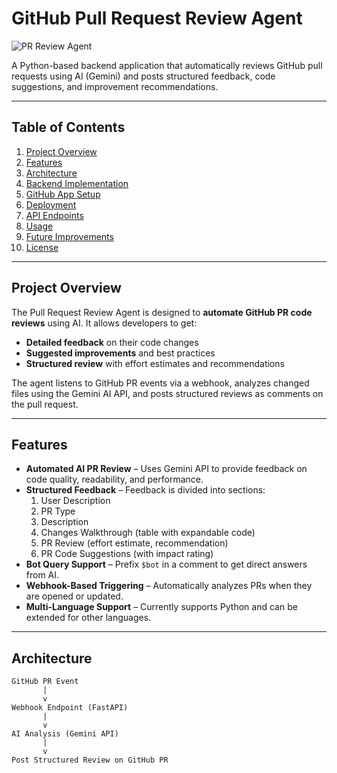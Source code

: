 # GitHub Pull Request Review Agent

![PR Review Agent](https://img.shields.io/badge/status-active-success)

A Python-based backend application that automatically reviews GitHub pull requests using AI (Gemini) and posts structured feedback, code suggestions, and improvement recommendations.

---

## Table of Contents

1. [Project Overview](#project-overview)  
2. [Features](#features)  
3. [Architecture](#architecture)  
4. [Backend Implementation](#backend-implementation)  
5. [GitHub App Setup](#github-app-setup)  
6. [Deployment](#deployment)  
7. [API Endpoints](#api-endpoints)  
8. [Usage](#usage)  
9. [Future Improvements](#future-improvements)  
10. [License](#license)  

---

## Project Overview

The Pull Request Review Agent is designed to **automate GitHub PR code reviews** using AI. It allows developers to get:

- **Detailed feedback** on their code changes  
- **Suggested improvements** and best practices  
- **Structured review** with effort estimates and recommendations  

The agent listens to GitHub PR events via a webhook, analyzes changed files using the Gemini AI API, and posts structured reviews as comments on the pull request.

---

## Features

- **Automated AI PR Review** – Uses Gemini API to provide feedback on code quality, readability, and performance.  
- **Structured Feedback** – Feedback is divided into sections:  
  1. User Description  
  2. PR Type  
  3. Description  
  4. Changes Walkthrough (table with expandable code)  
  5. PR Review (effort estimate, recommendation)  
  6. PR Code Suggestions (with impact rating)  
- **Bot Query Support** – Prefix `$bot` in a comment to get direct answers from AI.  
- **Webhook-Based Triggering** – Automatically analyzes PRs when they are opened or updated.  
- **Multi-Language Support** – Currently supports Python and can be extended for other languages.

---

## Architecture

```text
GitHub PR Event 
       |
       v
Webhook Endpoint (FastAPI) 
       |
       v
AI Analysis (Gemini API) 
       |
       v
Post Structured Review on GitHub PR
